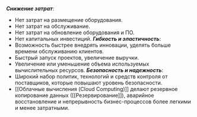 ***Снижение затрат***:
- Нет затрат на размещение оборудования.
- Нет затрат на обслуживание.
- Нет затрат на обновление оборудования и ПО.
- Нет капитальных инвестиций.
***Гибкость и эластичность***:
- Возможность быстрее внедрять инновации, уделять больше времени обслуживанию клиентов.
- Быстрый запуск проектов, увеличение выручки.
- Увеличение или уменьшение объема используемых вычислительных ресурсов.
***Безопасность и надежность***:
- Широкий набор политик, технологий и средств контроля от поставщиков, которые повышают уровень безопасности.
- [[Облачные вычисления (Cloud Computing)]] делают резервное копирование данных ([[Резервирование]]), аварийное восстановление и непрерывность бизнес-процессов более легкими и менее затратными.